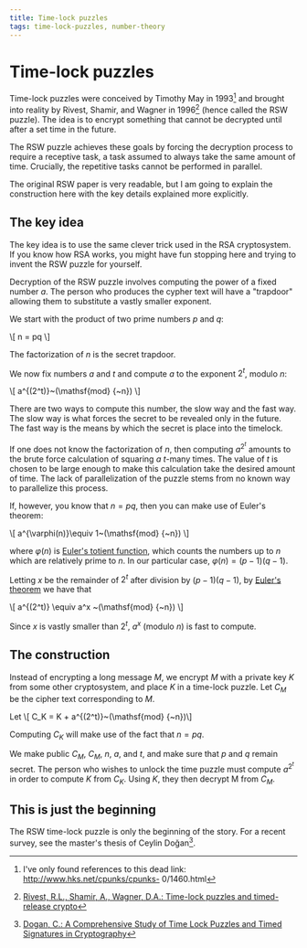 ```yaml
---
title: Time-lock puzzles
tags: time-lock-puzzles, number-theory
---
```


# Time-lock puzzles

Time-lock puzzles were conceived by Timothy May in 1993[^1]
and brought into reality by Rivest, Shamir, and Wagner in 1996[^2]
(hence called the RSW puzzle).
The idea is to encrypt something that cannot be decrypted until
after a set time in the future.

The RSW puzzle achieves these goals by forcing the decryption process to require a receptive task,
a task assumed to always take the same amount of time.
Crucially, the repetitive tasks cannot be performed in parallel.

The original RSW paper is very readable, but I am going to explain the construction
here with the key details explained more explicitly.

## The key idea

The key idea is to use the same clever trick used in the RSA cryptosystem.
If you know how RSA works, you might have fun stopping here and trying to invent
the RSW puzzle for yourself.

Decryption of the RSW puzzle involves computing the power of a fixed number $a$.
The person who produces the cypher text will have a "trapdoor" allowing them
to substitute a vastly smaller exponent.

We start with the product of two prime numbers $p$ and $q$:

\\[
n = pq
\\]

The factorization of $n$ is the secret trapdoor.

We now fix numbers $a$ and $t$
and compute $a$ to the exponent $2^t$, modulo $n$:

\\[
a^{(2\^t)}~(\\mathsf{mod} {~n})
\\]

There are two ways to compute this number,
the slow way and the fast way.
The slow way is what forces the secret to be revealed only in the future.
The fast way is the means by which the secret is place into the timelock.

If one does not know the factorization of $n$, then computing $a^{2^t}$
amounts to the brute force calculation of squaring $a$ $t$-many times.
The value of $t$ is chosen to be large enough to make this calculation
take the desired amount of time.
The lack of parallelization of the puzzle stems from no known way to parallelize this process.

If, however, you know that $n=pq$, then you can make use of
Euler's theorem:

\\[
a^{\\varphi(n)}\\equiv 1~(\\mathsf{mod} {~n})
\\]

where $\varphi(n)$ is
[Euler's totient function](https://en.wikipedia.org/wiki/Euler%27s_totient_function),
which counts the numbers up to $n$ which are relatively prime to $n$.
In our particular case, $\varphi(n)=(p-1)(q-1)$.

Letting $x$ be the remainder of $2^t$ after division by $(p-1)(q-1)$, by
[Euler's theorem](https://en.wikipedia.org/wiki/Euler%27s_theorem)
we have that

\\[
a^{(2\^t)} \\equiv a^x ~(\\mathsf{mod} {~n})
\\]

Since $x$ is vastly smaller than $2^t$,
$a^x$ (modulo $n$) is fast to compute.

## The construction

Instead of encrypting a long message $M$, we encrypt $M$ with a private key $K$
from some other cryptosystem, and place $K$ in a time-lock puzzle.
Let $C_M$ be the cipher text corresponding to $M$.

Let
\\[ C_K = K + a^{(2\^t)}~(\\mathsf{mod} {~n})\\]

Computing $C_K$ will make use of the fact that $n=pq$.

We make public $C_M$, $C_M$, $n$, $a$, and $t$, and make sure that $p$ and $q$ remain secret.
The person who wishes to unlock the time puzzle must compute $a^{2^t}$
in order to compute $K$ from $C_K$.
Using $K$, they then decrypt M from $C_M$.

## This is just the beginning

The RSW time-lock puzzle is only the beginning of the story.
For a recent survey, see the master's thesis of Ceylin Doğan[^3].

[^1]:I've only found references to this dead link: http://www.hks.net/cpunks/cpunks-
0/1460.html
[^2]:[Rivest, R.L., Shamir, A., Wagner, D.A.: Time-lock puzzles and timed-release crypto](https://people.csail.mit.edu/rivest/pubs/RSW96.pdf)
[^3]:[Dogan, C.: A Comprehensive Study of Time Lock Puzzles and Timed Signatures in Cryptography](https://open.metu.edu.tr/handle/11511/104452)
